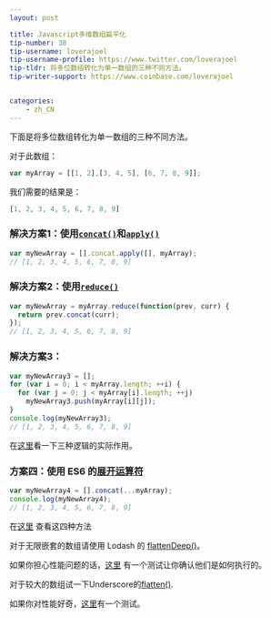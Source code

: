 ```yaml
---
layout: post

title: Javascript多维数组扁平化
tip-number: 38
tip-username: loverajoel
tip-username-profile: https://www.twitter.com/loverajoel
tip-tldr: 将多位数组转化为单一数组的三种不同方法。
tip-writer-support: https://www.coinbase.com/loverajoel


categories:
    - zh_CN
---
```


下面是将多位数组转化为单一数组的三种不同方法。

对于此数组：

```js
var myArray = [[1, 2],[3, 4, 5], [6, 7, 8, 9]];
```

我们需要的结果是：

```js
[1, 2, 3, 4, 5, 6, 7, 8, 9]
```

### 解决方案1：使用[`concat()`](https://developer.mozilla.org/zh-CN/docs/Web/JavaScript/Reference/Global_Objects/Array/concat)和[`apply()`](https://developer.mozilla.org/zh-CN/docs/Web/JavaScript/Reference/Global_Objects/Function/apply)

```js
var myNewArray = [].concat.apply([], myArray);
// [1, 2, 3, 4, 5, 6, 7, 8, 9]
```

### 解决方案2：使用[`reduce()`](https://developer.mozilla.org/zh-CN/docs/Web/JavaScript/Reference/Global_Objects/Array/Reduce#Flatten_an_array_of_arrays)

```js
var myNewArray = myArray.reduce(function(prev, curr) {
  return prev.concat(curr);
});
// [1, 2, 3, 4, 5, 6, 7, 8, 9]
```

### 解决方案3：

```js
var myNewArray3 = [];
for (var i = 0; i < myArray.length; ++i) {
  for (var j = 0; j < myArray[i].length; ++j)
    myNewArray3.push(myArray[i][j]);
}
console.log(myNewArray3);
// [1, 2, 3, 4, 5, 6, 7, 8, 9]
```
在[这里](https://jsbin.com/qeqicu/edit?js,console)看一下三种逻辑的实际作用。

### 方案四：使用 ES6 的[展开运算符](https://developer.mozilla.org/zh－CN/docs/Web/JavaScript/Reference/Operators/Spread_operator)

```js
var myNewArray4 = [].concat(...myArray);
console.log(myNewArray4);
// [1, 2, 3, 4, 5, 6, 7, 8, 9]
```

在[这里](https://jsbin.com/janana/edit?js,console) 查看这四种方法

对于无限嵌套的数组请使用 Lodash 的 [flattenDeep()](https://lodash.com/docs#flattenDeep)。

如果你担心性能问题的话，[这里](http://jsperf.com/flatten-an-array-loop-vs-reduce/6) 有一个测试让你确认他们是如何执行的。

对于较大的数组试一下Underscore的[flatten()](https://github.com/jashkenas/underscore/blob/master/underscore.js#L501).

如果你对性能好奇，[这里](http://jsperf.com/flatten-an-array-loop-vs-reduce/6)有一个测试。